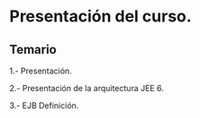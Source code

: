 # Presentación del curso.

## Temario

1.- Presentación. 

2.- Presentación de la arquitectura JEE 6. 

3.- EJB Definición.

